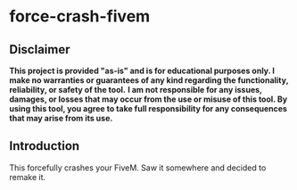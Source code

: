 # force-crash-fivem

## Disclaimer
**This project is provided "as-is" and is for educational purposes only. I make no warranties or guarantees of any kind regarding the functionality, reliability, or safety of the tool.**
**I am not responsible for any issues, damages, or losses that may occur from the use or misuse of this tool. By using this tool, you agree to take full responsibility for any consequences that may arise from its use.**

## Introduction
This forcefully crashes your FiveM. Saw it somewhere and decided to remake it.


